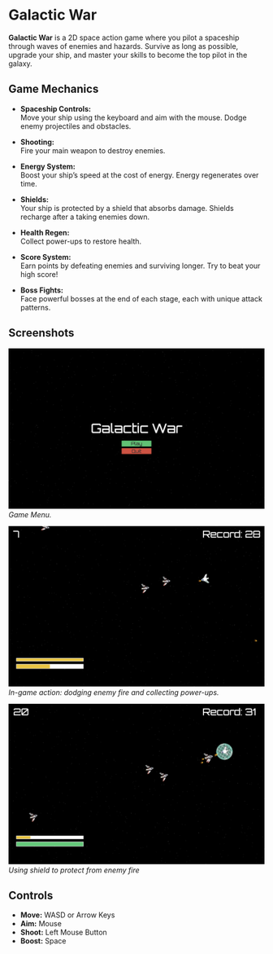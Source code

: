 # Galactic War

**Galactic War** is a 2D space action game where you pilot a spaceship through waves of enemies and hazards. Survive as long as possible, upgrade your ship, and master your skills to become the top pilot in the galaxy.

## Game Mechanics

- **Spaceship Controls:**  
  Move your ship using the keyboard and aim with the mouse. Dodge enemy projectiles and obstacles.

- **Shooting:**  
  Fire your main weapon to destroy enemies.

- **Energy System:**  
  Boost your ship’s speed at the cost of energy. Energy regenerates over time.

- **Shields:**  
  Your ship is protected by a shield that absorbs damage. Shields recharge after a taking enemies down.

- **Health Regen:**  
  Collect power-ups to restore health.

- **Score System:**  
  Earn points by defeating enemies and surviving longer. Try to beat your high score!

- **Boss Fights:**  
  Face powerful bosses at the end of each stage, each with unique attack patterns.

## Screenshots
![Menu](/Assets/Assets/menu.png)
*Game Menu.*

![Gameplay](/Assets/Assets/gameplay1.png)
*In-game action: dodging enemy fire and collecting power-ups.*

![Shield](/Assets/Assets/gameplay2.png)
*Using shield to protect from enemy fire*

## Controls

- **Move:** WASD or Arrow Keys
- **Aim:** Mouse
- **Shoot:** Left Mouse Button
- **Boost:** Space